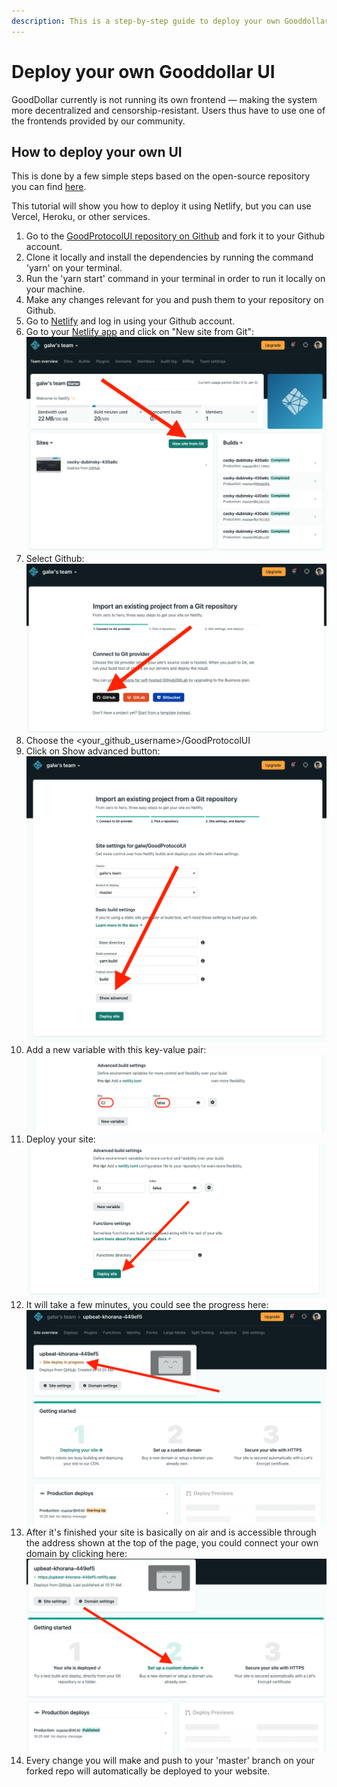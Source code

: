 ```yaml
---
description: This is a step-by-step guide to deploy your own Gooddollar User Interface
---
```


# Deploy your own Gooddollar UI

GoodDollar currently is not running its own frontend — making the system more decentralized and censorship-resistant. Users thus have to use one of the frontends provided by our community.



## How to deploy your own UI

This is done by a few simple steps based on the open-source repository you can find [here](https://github.com/GoodDollar/GoodProtocolUI).

This tutorial will show you how to deploy it using Netlify, but you can use Vercel, Heroku, or other services.

1. Go to the [GoodProtocolUI repository on Github](https://github.com/GoodDollar/GoodProtocolUI) and fork it to your Github account.
2. Clone it locally and install the dependencies by running the command 'yarn' on your terminal.
3. Run the 'yarn start' command in your terminal in order to run it locally on your machine.
4. Make any changes relevant for you and push them to your repository on Github.
5. Go to [Netlify](https://www.netlify.com) and log in using your Github account.
6. Go to your [Netlify app](https://app.netlify.com) and click on "New site from Git": ![](<../.gitbook/assets/Netlify1-newSiteFromGit (2).png>)
7. Select Github:                                                                       ![](../.gitbook/assets/Netlify2-selectGithub.png)
8. Choose the \<your\_github\_username>/GoodProtocolUI
9. Click on Show advanced button:                                       ![](../.gitbook/assets/Netlify3-showAdvanced.png)
10. Add a new variable with this key-value pair:                           ![](<../.gitbook/assets/Netlify4-addNewVar (1).png>)
11. Deploy your site:                                                                ![](../.gitbook/assets/Netlify5-deploySite.png) &#x20;
12. It will take a few minutes, you could see the progress here: ![](../.gitbook/assets/Netlify6-deployInProgress.png)
13. After it's finished your site is basically on air and is accessible through the address shown at the top of the page, you could connect your own domain by clicking here: ![](../.gitbook/assets/Netlify7-setUpcustomDomain.png)&#x20;
14. Every change you will make and push to your 'master' branch on your forked repo will automatically be deployed to your website.
